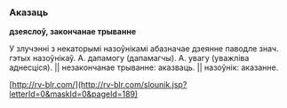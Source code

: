 ### Аказаць
**дзеяслоў, закончанае трыванне**

У злучэнні з некаторымі назоўнікамі абазначае дзеянне паводле знач. гэтых назоўнікаў. А. дапамогу (дапамагчы). А. увагу (уважліва аднесціся). || незакончанае трыванне: аказваць. || назоўнік: аказанне.

<a rel="author">[http://rv-blr.com/](http://rv-blr.com/slounik.jsp?letterId=0&maskId=0&pageId=189)</a>
